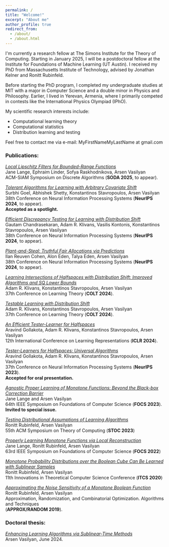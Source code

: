 ```yaml
---
permalink: /
title: "Welcome!"
excerpt: "About me"
author_profile: true
redirect_from: 
  - /about/
  - /about.html
---
```



I'm currently a research fellow at The Simons Institute for the Theory of Computing. Starting in January 2025, I will be a postdoctoral fellow at the Institute for Foundations of Machine Learning (UT Austin).
I received my PhD from Massachusetts Institute of Technology, advised by Jonathan Kelner and Ronitt Rubinfeld. 

Before starting the PhD program, I completed my undergraduate studies at MIT with a major in Computer Science and a double minor in Physics and Philosophy. Earlier, I lived in Yerevan, Armenia, where I primarily competed in contests like the International Physics Olympiad (IPhO).

My scientific research interests include:
* Computational learning theory
* Computational statistics
* Distribution learning and testing

Feel free to contact me via e-mail: MyFirstNameMyLastName at gmail.com

### Publications:

[_Local Lipschitz Filters for Bounded-Range Functions_](https://arxiv.org/abs/2308.14716)\
Jane Lange, Ephraim Linder, Sofya Raskhodnikova, Arsen Vasilyan\
ACM-SIAM Symposium on Discrete Algorithms  (**SODA 2025**, to appear).


[_Tolerant Algorithms for Learning with Arbitrary Covariate Shift_](https://arxiv.org/abs/2406.02742)\
Surbhi Goel, Abhishek Shetty, Konstantinos Stavropoulos, Arsen Vasilyan\
38th Conference on Neural Information Processing Systems (**NeurIPS 2024**, to appear).\
**Accepted as a spotlight.**


[_Efficient Discrepancy Testing for Learning with Distribution Shift_](https://arxiv.org/abs/2308.14716)\
Gautam Chandrasekaran, Adam R. Klivans, Vasilis Kontonis, Konstantinos Stavropoulos, Arsen Vasilyan\
38th Conference on Neural Information Processing Systems (**NeurIPS 2024**, to appear).

[_Plant-and-Steal: Truthful Fair Allocations via Predictions_](https://arxiv.org/abs/2308.14716)\
Ilan Reuven Cohen, Alon Eden, Talya Eden, Arsen Vasilyan\
38th Conference on Neural Information Processing Systems (**NeurIPS 2024**, to appear).

[_Learning Intersections of Halfspaces with Distribution Shift: Improved Algorithms and SQ Lower Bounds_](https://proceedings.mlr.press/v247/klivans24b.html)\
Adam R. Klivans, Konstantinos Stavropoulos, Arsen Vasilyan\
37th Conference on Learning Theory (**COLT 2024**).


[_Testable Learning with Distribution Shift_](https://proceedings.mlr.press/v247/klivans24a.html)\
Adam R. Klivans, Konstantinos Stavropoulos, Arsen Vasilyan\
37th Conference on Learning Theory (**COLT 2024**).


[_An Efficient Tester-Learner for Halfspaces_](https://arxiv.org/abs/2302.14853)\
Aravind Gollakota, Adam R. Klivans, Konstantinos Stavropoulos, Arsen Vasilyan\
12th International Conference on Learning Representations (**ICLR 2024**).

[_Tester-Learners for Halfspaces: Universal Algorithms_](https://arxiv.org/abs/2305.11765)\
Aravind Gollakota, Adam R. Klivans, Konstantinos Stavropoulos, Arsen Vasilyan\
37th Conference on Neural Information Processing Systems (**NeurIPS 2023**).\
**Accepted for oral presentation.**

[_Agnostic Proper Learning of Monotone Functions: Beyond the Black-box Correction Barrier_](https://ieeexplore.ieee.org/document/10353158)\
Jane Lange and Arsen Vasilyan\
64th IEEE Symposium on Foundations of Computer Science (**FOCS 2023**).\
**Invited to special issue.**

[_Testing Distributional Assumptions of Learning Algorithms_](https://dl.acm.org/doi/10.1145/3564246.3585117)\
Ronitt Rubinfeld, Arsen Vasilyan\
55th ACM Symposium on Theory of Computing (**STOC 2023**)

[_Properly Learning Monotone Functions via Local Reconstruction_](https://ieeexplore.ieee.org/document/9996614)\
Jane Lange, Ronitt Rubinfeld, Arsen Vasilyan\
63rd IEEE Symposium on Foundations of Computer Science (**FOCS 2022**)

[_Monotone Probability Distributions over the Boolean Cube Can Be Learned with Sublinear Samples_](https://drops.dagstuhl.de/entities/document/10.4230/LIPIcs.ITCS.2020.28)\
Ronitt Rubinfeld, Arsen Vasilyan\
11th Innovations in Theoretical Computer Science Conference (**ITCS 2020**)

[_Approximating the Noise Sensitivity of a Monotone Boolean Function_](https://drops.dagstuhl.de/entities/document/10.4230/LIPIcs.APPROX-RANDOM.2019.52)\
Ronitt Rubinfeld, Arsen Vasilyan\
Approximation, Randomization, and Combinatorial Optimization. Algorithms and Techniques\
(**APPROX/RANDOM 2019**).

### Doctoral thesis:
[_Enhancing Learning Algorithms via Sublinear-Time Methods_](https://vasilyan.net/files/vasilyan-phd-eecs-2024-thesis.pdf)\
Arsen Vasilyan, June 2024.









